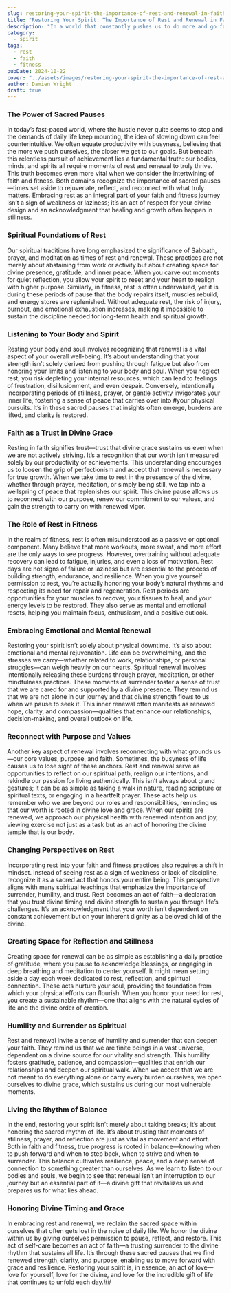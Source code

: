 ```yaml
---
slug: restoring-your-spirit-the-importance-of-rest-and-renewal-in-faith-and-fitness
title: "Restoring Your Spirit: The Importance of Rest and Renewal in Faith and Fitness"
description: "In a world that constantly pushes us to do more and go faster, embracing the power of rest and renewal becomes essential for nurturing both our body and spirit through faith and fitness."
category:
  - spirit
tags:
  - rest
  - faith
  - fitness
pubDate: 2024-10-22
cover: "../assets/images/restoring-your-spirit-the-importance-of-rest-and-renewal-in-faith-and-fitness.webp"
author: Damien Wright
draft: true
---
```


### The Power of Sacred Pauses

In today’s fast-paced world, where the hustle never quite seems to stop and the demands of daily life keep mounting, the idea of slowing down can feel counterintuitive. We often equate productivity with busyness, believing that the more we push ourselves, the closer we get to our goals. But beneath this relentless pursuit of achievement lies a fundamental truth: our bodies, minds, and spirits all require moments of rest and renewal to truly thrive. This truth becomes even more vital when we consider the intertwining of faith and fitness. Both domains recognize the importance of sacred pauses—times set aside to rejuvenate, reflect, and reconnect with what truly matters. Embracing rest as an integral part of your faith and fitness journey isn’t a sign of weakness or laziness; it’s an act of respect for your divine design and an acknowledgment that healing and growth often happen in stillness.

### Spiritual Foundations of Rest

Our spiritual traditions have long emphasized the significance of Sabbath, prayer, and meditation as times of rest and renewal. These practices are not merely about abstaining from work or activity but about creating space for divine presence, gratitude, and inner peace. When you carve out moments for quiet reflection, you allow your spirit to reset and your heart to realign with higher purpose. Similarly, in fitness, rest is often undervalued, yet it is during these periods of pause that the body repairs itself, muscles rebuild, and energy stores are replenished. Without adequate rest, the risk of injury, burnout, and emotional exhaustion increases, making it impossible to sustain the discipline needed for long-term health and spiritual growth.

### Listening to Your Body and Spirit

Resting your body and soul involves recognizing that renewal is a vital aspect of your overall well-being. It’s about understanding that your strength isn’t solely derived from pushing through fatigue but also from honoring your limits and listening to your body and soul. When you neglect rest, you risk depleting your internal resources, which can lead to feelings of frustration, disillusionment, and even despair. Conversely, intentionally incorporating periods of stillness, prayer, or gentle activity invigorates your inner life, fostering a sense of peace that carries over into #your physical pursuits. It’s in these sacred pauses that insights often emerge, burdens are lifted, and clarity is restored.

### Faith as a Trust in Divine Grace

Resting in faith signifies trust—trust that divine grace sustains us even when we are not actively striving. It’s a recognition that our worth isn’t measured solely by our productivity or achievements. This understanding encourages us to loosen the grip of perfectionism and accept that renewal is necessary for true growth. When we take time to rest in the presence of the divine, whether through prayer, meditation, or simply being still, we tap into a wellspring of peace that replenishes our spirit. This divine pause allows us to reconnect with our purpose, renew our commitment to our values, and gain the strength to carry on with renewed vigor.

### The Role of Rest in Fitness

In the realm of fitness, rest is often misunderstood as a passive or optional component. Many believe that more workouts, more sweat, and more effort are the only ways to see progress. However, overtraining without adequate recovery can lead to fatigue, injuries, and even a loss of motivation. Rest days are not signs of failure or laziness but are essential to the process of building strength, endurance, and resilience. When you give yourself permission to rest, you’re actually honoring your body’s natural rhythms and respecting its need for repair and regeneration. Rest periods are opportunities for your muscles to recover, your tissues to heal, and your energy levels to be restored. They also serve as mental and emotional resets, helping you maintain focus, enthusiasm, and a positive outlook.

### Embracing Emotional and Mental Renewal

Restoring your spirit isn’t solely about physical downtime. It’s also about emotional and mental rejuvenation. Life can be overwhelming, and the stresses we carry—whether related to work, relationships, or personal struggles—can weigh heavily on our hearts. Spiritual renewal involves intentionally releasing these burdens through prayer, meditation, or other mindfulness practices. These moments of surrender foster a sense of trust that we are cared for and supported by a divine presence. They remind us that we are not alone in our journey and that divine strength flows to us when we pause to seek it. This inner renewal often manifests as renewed hope, clarity, and compassion—qualities that enhance our relationships, decision-making, and overall outlook on life.

### Reconnect with Purpose and Values

Another key aspect of renewal involves reconnecting with what grounds us—our core values, purpose, and faith. Sometimes, the busyness of life causes us to lose sight of these anchors. Rest and renewal serve as opportunities to reflect on our spiritual path, realign our intentions, and rekindle our passion for living authentically. This isn’t always about grand gestures; it can be as simple as taking a walk in nature, reading scripture or spiritual texts, or engaging in a heartfelt prayer. These acts help us remember who we are beyond our roles and responsibilities, reminding us that our worth is rooted in divine love and grace. When our spirits are renewed, we approach our physical health with renewed intention and joy, viewing exercise not just as a task but as an act of honoring the divine temple that is our body.

### Changing Perspectives on Rest

Incorporating rest into your faith and fitness practices also requires a shift in mindset. Instead of seeing rest as a sign of weakness or lack of discipline, recognize it as a sacred act that honors your entire being. This perspective aligns with many spiritual teachings that emphasize the importance of surrender, humility, and trust. Rest becomes an act of faith—a declaration that you trust divine timing and divine strength to sustain you through life’s challenges. It’s an acknowledgment that your worth isn’t dependent on constant achievement but on your inherent dignity as a beloved child of the divine.

### Creating Space for Reflection and Stillness

Creating space for renewal can be as simple as establishing a daily practice of gratitude, where you pause to acknowledge blessings, or engaging in deep breathing and meditation to center yourself. It might mean setting aside a day each week dedicated to rest, reflection, and spiritual connection. These acts nurture your soul, providing the foundation from which your physical efforts can flourish. When you honor your need for rest, you create a sustainable rhythm—one that aligns with the natural cycles of life and the divine order of creation.

### Humility and Surrender as Spiritual 

Rest and renewal invite a sense of humility and surrender that can deepen your faith. They remind us that we are finite beings in a vast universe, dependent on a divine source for our vitality and strength. This humility fosters gratitude, patience, and compassion—qualities that enrich our relationships and deepen our spiritual walk. When we accept that we are not meant to do everything alone or carry every burden ourselves, we open ourselves to divine grace, which sustains us during our most vulnerable moments.

### Living the Rhythm of Balance

In the end, restoring your spirit isn’t merely about taking breaks; it’s about honoring the sacred rhythm of life. It’s about trusting that moments of stillness, prayer, and reflection are just as vital as movement and effort. Both in faith and fitness, true progress is rooted in balance—knowing when to push forward and when to step back, when to strive and when to surrender. This balance cultivates resilience, peace, and a deep sense of connection to something greater than ourselves. As we learn to listen to our bodies and souls, we begin to see that renewal isn’t an interruption to our journey but an essential part of it—a divine gift that revitalizes us and prepares us for what lies ahead.

### Honoring Divine Timing and Grace

In embracing rest and renewal, we reclaim the sacred space within ourselves that often gets lost in the noise of daily life. We honor the divine within us by giving ourselves permission to pause, reflect, and restore. This act of self-care becomes an act of faith—a trusting surrender to the divine rhythm that sustains all life. It’s through these sacred pauses that we find renewed strength, clarity, and purpose, enabling us to move forward with grace and resilience. Restoring your spirit is, in essence, an act of love—love for yourself, love for the divine, and love for the incredible gift of life that continues to unfold each day.##